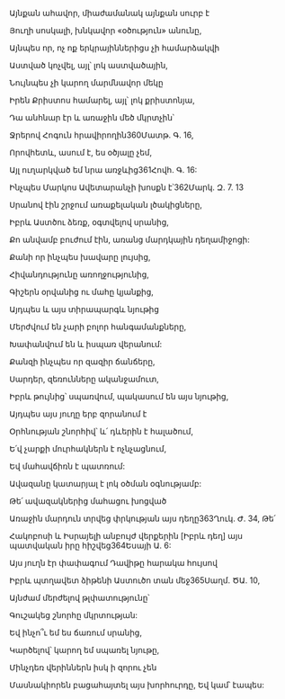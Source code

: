 Այնքան ահավոր, միաժամանակ այնքան սուրբ է

Յուղի սոսկալի, խնկավոր «օծություն» անունը,

Այնպես որ, ոչ ոք երկրայիններիցս չի համարձակվի

Աստված կոչվել, այլ՝ լոկ աստվածային,

Նույնպես չի կարող մարմնավոր մեկը

Իրեն Քրիստոս համարել, այլ՝ լոկ քրիստոնյա,

Դա անհնար էր և առաջին մեծ մկրտչին՝

Ջրերով Հոգուն հրավիրողին360Մատթ. Գ. 16,

Որովհետև, ասում է, ես օծյալը չեմ,

Այլ ուղարկված եմ նրա առջևից361Հովհ. Գ. 16:

Ինչպես Մարկոս Ավետարանչի խոսքն է՝362Մարկ. Զ. 7. 13

Սրանով էին շրջում առաքելական լծակիցները,

Իբրև Աստծու ձեռք, օգտվելով սրանից,

Քո անվամբ բուժում էին, առանց մարդկային դեղամիջոցի:

Քանի որ ինչպես խավարը լույսից,

Հիվանդությունը առողջությունից,

Գիշերն օրվանից ու մահը կյանքից,

Այդպես և այս տիրապարգև նյութից

Մերժվում են չարի բոլոր հանգամանքները,

Խափանվում են և իսպառ վերանում:

Քանզի ինչպես որ զազիր ճանճերը,

Սարդեր, զեռունները ականջամուտ,

Իբրև թույնից՝ սպառվում, պակասում են այս նյութից,

Այդպես այս յուղը երբ զորանում է

Օրհնության շնորհիվ՝ և՛ դևերին է հալածում,

Ե՛վ չարքի մուրհակներն է ոչնչացնում,

Եվ մահավճիռն է պատռում:

Ավազանը կատարյալ է լոկ օծման օգնությամբ:

Թե՛ ավազակներից մահացու խոցված

Առաջին մարդուն տրվեց փրկության այս դեղը363Ղուկ. Ժ. 34, Թե՛

Հակոբոսի և Իսրայելի անբույժ վերքերին [Իբրև դեղ] այս պատվական իրը հիշվեց364Եսայի Ա. 6:

Այս յուղն էր փափագում Դավիթը հարակա հույսով

Իբրև պտղավետ ձիթենի Աստուծո տան մեջ365Սաղմ. ԾԱ. 10,

Այնժամ մերժելով թլփատությունը՝

Գուշակեց շնորհը մկրտության:

Եվ ինչո՞ւ եմ ես ճառում սրանից,

Կարծելով՝ կարող եմ սպառել նյութը,

Մինչդեռ վերիններն իսկ ի զորու չեն

Մասնակիորեն բացահայտել այս խորհուրդը, Եվ կամ՝ էապես: